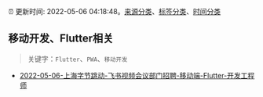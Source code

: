 :alarm_clock: 更新时间: 2022-05-06 04:18:48。[来源分类](../README.md)、[标签分类](../TAGS.md)、[时间分类](../TIMELINE.md)

## 移动开发、Flutter相关


> 关键字：`Flutter`、`PWA`、`移动开发`



- [2022-05-06-上海字节跳动-飞书视频会议部门招聘-移动端-Flutter-开发工程师](https://www.v2ex.com/t/851104) 